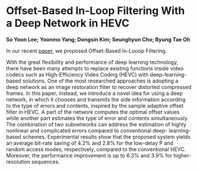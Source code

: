 # Offset-Based In-Loop Filtering With a Deep Network in HEVC

**So Yoon Lee; Yoonmo Yang; Dongsin Kim; Seunghyun Cho; Byung Tae Oh**

In our recent [paper](https://ieeexplore.ieee.org/abstract/document/9272307), we proposed Offset-Based In-Looop Filtering.

With the great flexibility and performance of deep learning technology, there have been many attempts to replace existing functions inside video codecs such as High-Efficiency Video Coding (HEVC)
with deep-learning-based solutions. One of the most researched approaches is adopting a deep network as an image restoration filter to recover distorted compressed frames. In this paper, instead, we introduce
a novel idea for using a deep network, in which it chooses and transmits the side information according to the type of errors and contents, inspired by the sample adaptive offset filter in HEVC. A part of the
network computes the optimal offset values while another part estimates the type of error and contents simultaneously. The combination of two subnetworks can address the estimation of highly nonlinear and
complicated errors compared to conventional deep- learning-based schemes. Experimental results show that the proposed system yields an average bit-rate saving of 4.2% and 2.8% for the low-delay P and random
access modes, respectively, compared to the conventional HEVC. Moreover, the performance improvement is up to 6.3% and 3.9% for higher-resolution sequences.
